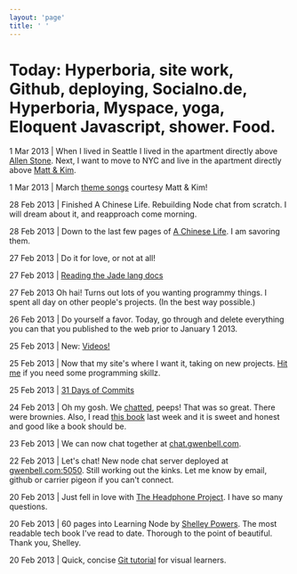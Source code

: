 ```yaml
--- 
layout: 'page'
title: ' '
---
```


Today: Hyperboria, site work, Github, deploying, Socialno.de, Hyperboria, Myspace, yoga, Eloquent Javascript, shower. Food.
==============================

1 Mar 2013 | When I lived in Seattle I lived in the apartment directly above [Allen Stone](https://new.myspace.com/allenstone). Next, I want to move to NYC and live in the apartment directly above [Matt & Kim](http://new.myspace.com/mattandkim/).

1 Mar 2013 | March [theme songs](https://new.myspace.com/mattandkim/videos) courtesy Matt & Kim!

28 Feb 2013 | Finished A Chinese Life. Rebuilding Node chat from scratch. I will dream about it, and reapproach come morning.

28 Feb 2013 | Down to the last few pages of [A Chinese Life](http://www.guardian.co.uk/books/2012/oct/12/chinese-life-li-kunwu-p-otie-review/print). I am savoring them.

27 Feb 2013 | Do it for love, or not at all!

27 Feb 2013 | [Reading the Jade lang docs](https://github.com/visionmedia/jade#readme)

27 Feb 2013  Oh hai! Turns out lots of you wanting programmy things. I spent all day on other people's projects. (In the best way possible.)

26 Feb 2013 | Do yourself a favor. Today, go through and delete everything you can that you published to the web prior to January 1 2013.

25 Feb 2013 | New: [Videos!](http://gwenbell.com/pages/video)

25 Feb 2013 | Now that my site's where I want it, taking on new projects. [Hit me](mailto:gwen@gwenbell.com) if you need some programming skillz.

25 Feb 2013 | [31 Days of Commits](http://gwenbell.com/posts/31daysofcommits)

24 Feb 2013 | Oh my gosh. We [chatted](http://chat.gwenbell.com/), peeps! That was so great. There were brownies. Also, I read [this book](http://nicolejgeorges.com/?page_id=157) last week and it is sweet and honest and good like a book should be.

23 Feb 2013 | We can now chat together at [chat.gwenbell.com](http://chat.gwenbell.com/).

22 Feb 2013 | Let's chat! New node chat server deployed at [gwenbell.com:5050](http://gwenbell.com:5050/). Still working out the kinks. Let me know by email, github or carrier pigeon if you can't connect.

20 Feb 2013 | Just fell in love with [The Headphone Project](http://leavemewithmybigdreams.com/blog/category/headphones-project/). I have so many questions.

20 Feb 2013 | 60 pages into Learning Node by [Shelley Powers](http://burningbird.net/). The most readable tech book I've read to date. Thorough to the point of beautiful. Thank you, Shelley.

20 Feb 2013 | Quick, concise [Git tutorial](https://github.com/pcottle/learnGitBranching) for visual learners.